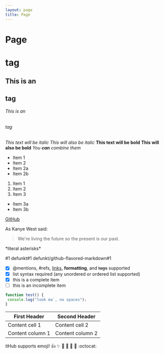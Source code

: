 ```yaml
---
layout: page
title: Page
---
```


# Page <h1> tag
## This is an <h2> tag
###### This is an <h6> tag
  
*This text will be italic*
_This will also be italic_
**This text will be bold**
__This will also be bold__
*You **can** combine them*

* Item 1
* Item 2
 * Item 2a
 * Item 2b
 
 1. Item 1
2. Item 2
3. Item 3
 * Item 3a
 * Item 3b
 
 [GitHub](http://github.com)
 
 As Kanye West said:
> We're living the future so
> the present is our past.

\*literal asterisks\*

#1
defunkt#1
defunkt/github-flavored-markdown#1



- [x] @mentions, #refs, [links](),
**formatting**, and <del>tags</del>
supported
- [x] list syntax required (any
unordered or ordered list supported)
- [x] this is a complete item
- [ ] this is an incomplete item

```javascript
function test() {
 console.log("look ma`, no spaces");
}
```

First Header | Second Header
------------ | -------------
Content cell 1 | Content cell 2
Content column 1 | Content column 2

itHub supports emoji!
:+1: :sparkles: :camel: :tada:
:rocket: :metal: :octocat: 